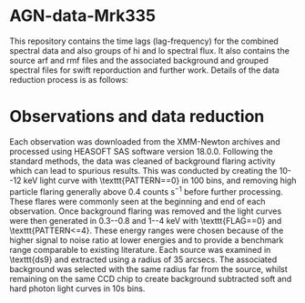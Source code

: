 # AGN-data-Mrk335

This repository contains the time lags (lag-frequency) for the combined spectral data and also groups of hi and lo spectral flux. It also contains the source arf and rmf files and the associated background and grouped spectral files for swift reporduction and further work. Details of the data reduction process is as follows:

# Observations and data reduction
Each observation was downloaded from the XMM-Newton archives and processed using HEASOFT SAS software version 18.0.0. Following the standard methods, the data was cleaned of background flaring activity which can lead to spurious results. This was conducted by creating the 10--12 keV light curve with \texttt{PATTERN==0} in 100 bins, and removing high particle flaring generally above 0.4 counts s$^{-1}$ before further processing. These flares were commonly seen at the beginning and end of each observation. Once background flaring was removed and the light curves were then generated in 0.3--0.8 and 1--4 keV with \texttt{FLAG==0} and \texttt{PATTERN<=4}. These energy ranges were chosen because of the higher signal to noise ratio at lower energies and to provide a benchmark range comparable to existing literature. Each source was examined in \texttt{ds9} and extracted using a radius of 35 arcsecs. The associated background was selected with the same radius far from the source, whilst remaining on the same CCD chip to create background subtracted soft and hard photon light curves in 10s bins. 
